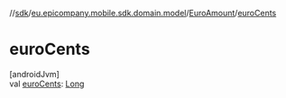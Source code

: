 //[sdk](../../../index.md)/[eu.epicompany.mobile.sdk.domain.model](../index.md)/[EuroAmount](index.md)/[euroCents](euro-cents.md)

# euroCents

[androidJvm]\
val [euroCents](euro-cents.md): [Long](https://kotlinlang.org/api/latest/jvm/stdlib/kotlin/-long/index.html)
